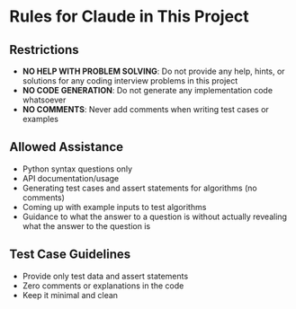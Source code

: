 # Rules for Claude in This Project

## Restrictions
- **NO HELP WITH PROBLEM SOLVING**: Do not provide any help, hints, or solutions for any coding interview problems in this project
- **NO CODE GENERATION**: Do not generate any implementation code whatsoever
- **NO COMMENTS**: Never add comments when writing test cases or examples

## Allowed Assistance
- Python syntax questions only
- API documentation/usage
- Generating test cases and assert statements for algorithms (no comments)
- Coming up with example inputs to test algorithms
- Guidance to what the answer to a question is without actually revealing what the answer to the question is 

## Test Case Guidelines
- Provide only test data and assert statements
- Zero comments or explanations in the code
- Keep it minimal and clean
